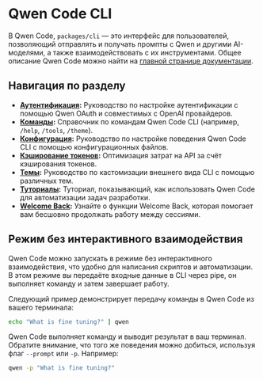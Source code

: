 # Qwen Code CLI

В Qwen Code, `packages/cli` — это интерфейс для пользователей, позволяющий отправлять и получать промпты с Qwen и другими AI-моделями, а также взаимодействовать с их инструментами. Общее описание Qwen Code можно найти на [главной странице документации](../index.md).

## Навигация по разделу

- **[Аутентификация](./authentication.md):** Руководство по настройке аутентификации с помощью Qwen OAuth и совместимых с OpenAI провайдеров.
- **[Команды](./commands.md):** Справочник по командам Qwen Code CLI (например, `/help`, `/tools`, `/theme`).
- **[Конфигурация](./configuration.md):** Руководство по настройке поведения Qwen Code CLI с помощью конфигурационных файлов.
- **[Кэширование токенов](./token-caching.md):** Оптимизация затрат на API за счёт кэширования токенов.
- **[Темы](./themes.md):** Руководство по кастомизации внешнего вида CLI с помощью различных тем.
- **[Туториалы](tutorials.md):** Туториал, показывающий, как использовать Qwen Code для автоматизации задач разработки.
- **[Welcome Back](./welcome-back.md):** Узнайте о функции Welcome Back, которая помогает вам бесшовно продолжать работу между сессиями.

## Режим без интерактивного взаимодействия

Qwen Code можно запускать в режиме без интерактивного взаимодействия, что удобно для написания скриптов и автоматизации. В этом режиме вы передаёте входные данные в CLI через pipe, он выполняет команду и затем завершает работу.

Следующий пример демонстрирует передачу команды в Qwen Code из вашего терминала:

```bash
echo "What is fine tuning?" | qwen
```

Qwen Code выполняет команду и выводит результат в ваш терминал. Обратите внимание, что того же поведения можно добиться, используя флаг `--prompt` или `-p`. Например:

```bash
qwen -p "What is fine tuning?"
```